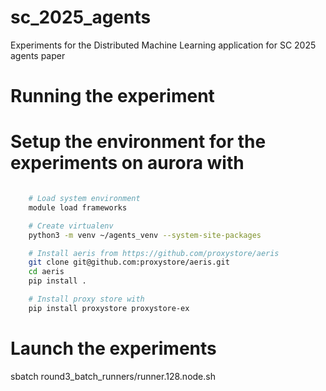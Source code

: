 # sc_2025_agents

Experiments for the Distributed Machine Learning application for SC 2025 agents paper

# Running the experiment

# Setup the environment for the experiments on aurora with

```bash

    # Load system environment
    module load frameworks

    # Create virtualenv
    python3 -m venv ~/agents_venv --system-site-packages

    # Install aeris from https://github.com/proxystore/aeris
    git clone git@github.com:proxystore/aeris.git
    cd aeris
    pip install .

    # Install proxy store with
    pip install proxystore proxystore-ex
```


# Launch the experiments

sbatch round3_batch_runners/runner.128.node.sh
